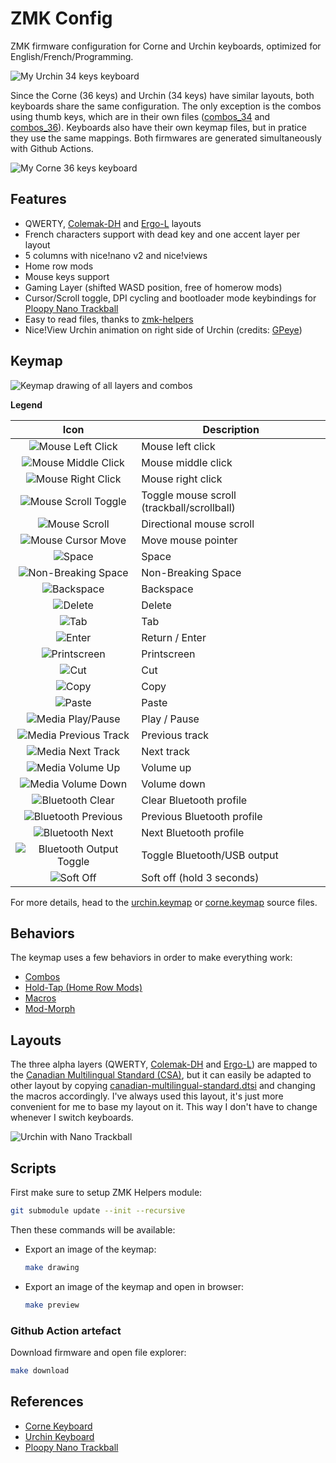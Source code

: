 # ZMK Config

ZMK firmware configuration for Corne and Urchin keyboards, optimized for
English/French/Programming.

![My Urchin 34 keys keyboard](images/urchin.jpg)

Since the Corne (36 keys) and Urchin (34 keys) have similar layouts, both
keyboards share the same configuration. The only exception is the combos using
thumb keys, which are in their own files ([combos_34](behaviors/combos_34.dtsi)
and [combos_36](behaviors/combos_36.dtsi)). Keyboards also have their own keymap
files, but in pratice they use the same mappings. Both firmwares are generated
simultaneously with Github Actions.

![My Corne 36 keys keyboard](images/corne36.jpg)

## Features

- QWERTY, [Colemak-DH](https://colemakmods.github.io/mod-dh/)
  and [Ergo-L](https://ergol.org) layouts
- French characters support with dead key and one accent layer per layout
- 5 columns with nice!nano v2 and nice!views
- Home row mods
- Mouse keys support
- Gaming Layer (shifted WASD position, free of homerow mods)
- Cursor/Scroll toggle, DPI cycling and bootloader mode keybindings for
  [Ploopy Nano Trackball](https://github.com/ploopyco/nano-trackball)
- Easy to read files, thanks to
  [zmk-helpers](https://github.com/urob/zmk-helpers)
- Nice!View Urchin animation on right side of Urchin (credits: [GPeye](https://github.com/gpeye/urchin-peripheral-animation))

## Keymap

![Keymap drawing of all layers and combos](images/keymaps/urchin_keymap.svg)

**Legend**

| Icon                                                 | Description                 |
|:----------------------------------------------------:|-----------------------------|
| ![Mouse Left Click](images/icons/click_left.svg)     | Mouse left click            |
| ![Mouse Middle Click](images/icons/click_middle.svg) | Mouse middle click          |
| ![Mouse Right Click](images/icons/click_right.svg)   | Mouse right click           |
| ![Mouse Scroll Toggle](images/icons/scroll.svg)      | Toggle mouse scroll (trackball/scrollball) |
| ![Mouse Scroll](images/icons/scroll_right.svg)       | Directional mouse scroll    |
| ![Mouse Cursor Move](images/icons/cursor_right.svg)  | Move mouse pointer          |
| ![Space](images/icons/space.svg)                     | Space                       |
| ![Non-Breaking Space](images/icons/space_nb.svg)     | Non-Breaking Space          |
| ![Backspace](images/icons/backspace.svg)             | Backspace                   |
| ![Delete](images/icons/delete.svg)                   | Delete                      |
| ![Tab](images/icons/tab.svg)                         | Tab                         |
| ![Enter](images/icons/return.svg)                    | Return / Enter              |
| ![Printscreen](images/icons/printscreen.svg)         | Printscreen                 |
| ![Cut](images/icons/cut.svg)                         | Cut                         |
| ![Copy](images/icons/copy.svg)                       | Copy                        |
| ![Paste](images/icons/paste.svg)                     | Paste                       |
| ![Media Play/Pause](images/icons/play_pause.svg)     | Play / Pause                |
| ![Media Previous Track](images/icons/media_prev.svg) | Previous track              |
| ![Media Next Track](images/icons/media_next.svg)     | Next track                  |
| ![Media Volume Up](images/icons/vol_up.svg)          | Volume up                   |
| ![Media Volume Down](images/icons/vol_down.svg)      | Volume down                 |
| ![Bluetooth Clear](images/icons/bt_clear.svg)        | Clear Bluetooth profile     |
| ![Bluetooth Previous](images/icons/bt_prev.svg)      | Previous Bluetooth profile  |
| ![Bluetooth Next](images/icons/bt_next.svg)          | Next Bluetooth profile      |
| ![Bluetooth Output Toggle](images/icons/out_tog.svg) | Toggle Bluetooth/USB output |
| ![Soft Off](images/icons/power_stanby.svg)           | Soft off (hold 3 seconds)   |

For more details, head to the [urchin.keymap](config/urchin.keymap) or
[corne.keymap](config/corne.keymap) source files.

## Behaviors

The keymap uses a few behaviors in order to make everything work:

- [Combos](behaviors/combos.dtsi)
- [Hold-Tap (Home Row Mods)](behaviors/hold-tap.dtsi)
- [Macros](behaviors/macros.dtsi)
- [Mod-Morph](behaviors/mod-morph.dtsi)

## Layouts

The three alpha layers (QWERTY,
[Colemak-DH](https://colemakmods.github.io/mod-dh/) and
[Ergo-L](https://ergol.org)) are mapped to the
[Canadian Multilingual Standard (CSA)](https://commons.wikimedia.org/wiki/File:KB_Canadian_Multilingual_Standard.svg),
but it can easily be adapted to other layout by copying
[canadian-multilingual-standard.dtsi](layouts/canadian-multilingual-standard.dtsi)
and changing the macros accordingly. I've always used this layout, it's just
more convenient for me to base my layout on it. This way I don't have to change
whenever I switch keyboards.

![Urchin with Nano Trackball](images/urchin-with-nano.jpg)

## Scripts

First make sure to setup ZMK Helpers module:

```sh
git submodule update --init --recursive
```

Then these commands will be available:

- Export an image of the keymap:

  ```sh
  make drawing
  ```

- Export an image of the keymap and open in browser:

  ```sh
  make preview
  ```

### Github Action artefact

Download firmware and open file explorer:

```sh
make download
```


## References

- [Corne Keyboard](https://github.com/foostan/crkbd)
- [Urchin Keyboard](https://github.com/duckyb/urchin)
- [Ploopy Nano Trackball](https://github.com/ploopyco/nano-trackball)
